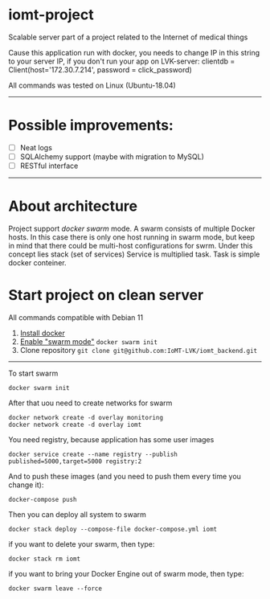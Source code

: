 # iomt-project
Scalable server part of a project related to the Internet of medical things

Cause this application run with docker, you needs to change IP in this string to your server IP, if you don't run your app on LVK-server:
clientdb = Client(host='172.30.7.214', password = click_password)

All commands was tested on Linux (Ubuntu-18.04)

--------------------------------

# Possible improvements:
- [ ] Neat logs
- [ ] SQLAlchemy support (maybe with migration to MySQL)
- [ ] RESTful interface

--------------------------------

# About architecture
Project support *docker swarm* mode.
A swarm consists of multiple Docker hosts. In this case there is only one host running in swarm mode, but keep in mind that there could be multi-host configurations for swrm.
Under this concept lies stack (set of services)
Service is multiplied task.
Task is simple docker conteiner.

# Start project on clean server
All commands compatible with Debian 11

1. [Install docker](https://docs.docker.com/engine/install/)
1. [Enable "swarm mode"](https://docs.docker.com/engine/swarm/swarm-mode/)
   `docker swarm init`
1. Clone repository
   `git clone git@github.com:IoMT-LVK/iomt_backend.git`

--------------------------------

To start swarm
```
docker swarm init
```
After that uou need to create networks for swarm
```
docker network create -d overlay monitoring
docker network create -d overlay iomt
```
You need registry, because application has some user images
```
docker service create --name registry --publish published=5000,target=5000 registry:2
```
And to push these images (and you need to push them every time you change it):
```
docker-compose push
```
Then you can deploy all system to swarm
```
docker stack deploy --compose-file docker-compose.yml iomt
```
if you want to delete your swarm, then type: 
```
docker stack rm iomt
```
if you want to bring your Docker Engine out of swarm mode, then type:
```
docker swarm leave --force
```
